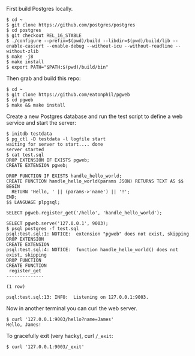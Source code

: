 First build Postgres locally.

```console
$ cd ~
$ git clone https://github.com/postgres/postgres
$ cd postgres
$ git checkout REL_16_STABLE
$ ./configure --prefix=$(pwd)/build --libdir=$(pwd)/build/lib --enable-cassert --enable-debug --without-icu --without-readline --without-zlib
$ make -j8
$ make install
$ export PATH="$PATH:$(pwd)/build/bin"
```

Then grab and build this repo:

```console
$ cd ~
$ git clone https://github.com/eatonphil/pgweb
$ cd pgweb
$ make && make install
```

Create a new Postgres database and run the test script to define a web
service and start the server:

```
$ initdb testdata
$ pg_ctl -D testdata -l logfile start
waiting for server to start.... done
server started
$ cat test.sql
DROP EXTENSION IF EXISTS pgweb;
CREATE EXTENSION pgweb;

DROP FUNCTION IF EXISTS handle_hello_world;
CREATE FUNCTION handle_hello_world(params JSON) RETURNS TEXT AS $$
BEGIN
  RETURN 'Hello, ' || (params->'name') || '!';
END;
$$ LANGUAGE plpgsql;

SELECT pgweb.register_get('/hello', 'handle_hello_world');

SELECT pgweb.serve('127.0.0.1', 9003);
$ psql postgres -f test.sql
psql:test.sql:1: NOTICE:  extension "pgweb" does not exist, skipping
DROP EXTENSION
CREATE EXTENSION
psql:test.sql:4: NOTICE:  function handle_hello_world() does not exist, skipping
DROP FUNCTION
CREATE FUNCTION
 register_get
--------------

(1 row)

psql:test.sql:13: INFO:  Listening on 127.0.0.1:9003.
```

Now in another terminal you can curl the web server.

```console
$ curl '127.0.0.1:9003/hello?name=James'
Hello, James!
```

To gracefully exit (very hacky), curl `/_exit`:

```console
$ curl '127.0.0.1:9003/_exit'
```
